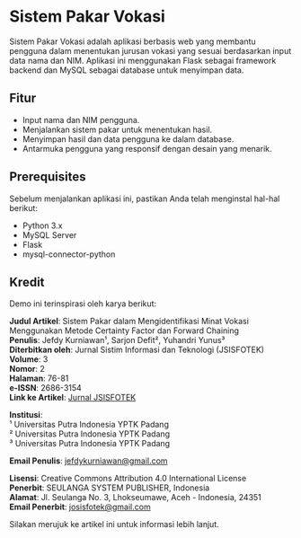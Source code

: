 # Sistem Pakar Vokasi

Sistem Pakar Vokasi adalah aplikasi berbasis web yang membantu pengguna dalam menentukan jurusan vokasi yang sesuai berdasarkan input data nama dan NIM. Aplikasi ini menggunakan Flask sebagai framework backend dan MySQL sebagai database untuk menyimpan data.

## Fitur

- Input nama dan NIM pengguna.
- Menjalankan sistem pakar untuk menentukan hasil.
- Menyimpan hasil dan data pengguna ke dalam database.
- Antarmuka pengguna yang responsif dengan desain yang menarik.

## Prerequisites

Sebelum menjalankan aplikasi ini, pastikan Anda telah menginstal hal-hal berikut:

- Python 3.x
- MySQL Server
- Flask
- mysql-connector-python

## Kredit

Demo ini terinspirasi oleh karya berikut:

**Judul Artikel**: Sistem Pakar dalam Mengidentifikasi Minat Vokasi Menggunakan Metode Certainty Factor dan Forward Chaining  
**Penulis**: Jefdy Kurniawan¹, Sarjon Defit², Yuhandri Yunus³  
**Diterbitkan oleh**: Jurnal Sistim Informasi dan Teknologi (JSISFOTEK)  
**Volume**: 3  
**Nomor**: 2  
**Halaman**: 76-81  
**e-ISSN**: 2686-3154  
**Link ke Artikel**: [Jurnal JSISFOTEK](https://jsisfotek.org/index.php)  

**Institusi**:  
¹ Universitas Putra Indonesia YPTK Padang  
² Universitas Putra Indonesia YPTK Padang  
³ Universitas Putra Indonesia YPTK Padang  

**Email Penulis**: jefdykurniawan@gmail.com  

**Lisensi**: Creative Commons Attribution 4.0 International License  
**Penerbit**: SEULANGA SYSTEM PUBLISHER, Indonesia  
**Alamat**: Jl. Seulanga No. 3, Lhokseumawe, Aceh - Indonesia, 24351  
**Email Penerbit**: josisfotek@gmail.com  

Silakan merujuk ke artikel ini untuk informasi lebih lanjut.
